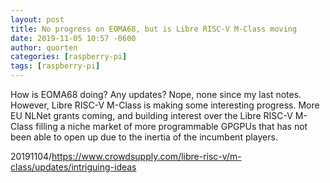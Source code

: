 ```yaml
---
layout: post
title: No progress on EOMA68, but is Libre RISC-V M-Class moving
date: 2019-11-05 10:57 -0600
author: quorten
categories: [raspberry-pi]
tags: [raspberry-pi]
---
```


How is EOMA68 doing?  Any updates?  Nope, none since my last notes.
However, Libre RISC-V M-Class is making some interesting progress.
More EU NLNet grants coming, and building interest over the Libre
RISC-V M-Class filling a niche market of more programmable GPGPUs that
has not been able to open up due to the inertia of the incumbent
players.

20191104/https://www.crowdsupply.com/libre-risc-v/m-class/updates/intriguing-ideas
